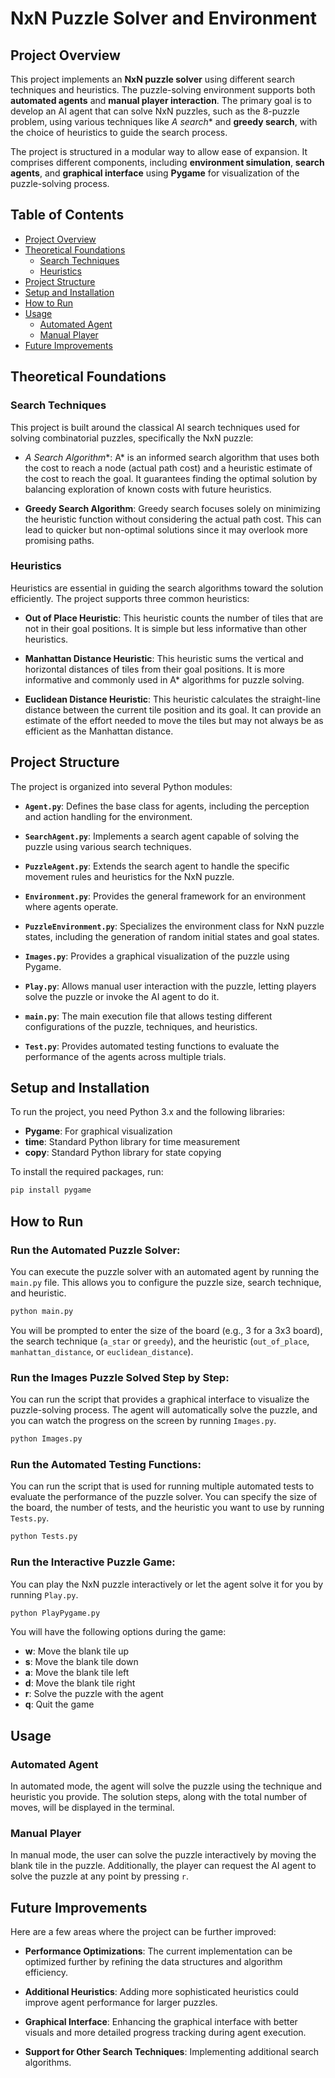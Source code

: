 
# NxN Puzzle Solver and Environment

## Project Overview

This project implements an **NxN puzzle solver** using different search techniques and heuristics. The puzzle-solving environment supports both **automated agents** and **manual player interaction**. The primary goal is to develop an AI agent that can solve NxN puzzles, such as the 8-puzzle problem, using various techniques like **A* search** and **greedy search**, with the choice of heuristics to guide the search process.

The project is structured in a modular way to allow ease of expansion. It comprises different components, including **environment simulation**, **search agents**, and **graphical interface** using **Pygame** for visualization of the puzzle-solving process.

## Table of Contents

- [Project Overview](#project-overview)
- [Theoretical Foundations](#theoretical-foundations)
  - [Search Techniques](#search-techniques)
  - [Heuristics](#heuristics)
- [Project Structure](#project-structure)
- [Setup and Installation](#setup-and-installation)
- [How to Run](#how-to-run)
- [Usage](#usage)
  - [Automated Agent](#automated-agent)
  - [Manual Player](#manual-player)
- [Future Improvements](#future-improvements)

## Theoretical Foundations

### Search Techniques

This project is built around the classical AI search techniques used for solving combinatorial puzzles, specifically the NxN puzzle:

- **A* Search Algorithm**: A* is an informed search algorithm that uses both the cost to reach a node (actual path cost) and a heuristic estimate of the cost to reach the goal. It guarantees finding the optimal solution by balancing exploration of known costs with future heuristics.

- **Greedy Search Algorithm**: Greedy search focuses solely on minimizing the heuristic function without considering the actual path cost. This can lead to quicker but non-optimal solutions since it may overlook more promising paths.

### Heuristics

Heuristics are essential in guiding the search algorithms toward the solution efficiently. The project supports three common heuristics:

- **Out of Place Heuristic**: This heuristic counts the number of tiles that are not in their goal positions. It is simple but less informative than other heuristics.

- **Manhattan Distance Heuristic**: This heuristic sums the vertical and horizontal distances of tiles from their goal positions. It is more informative and commonly used in A* algorithms for puzzle solving.

- **Euclidean Distance Heuristic**: This heuristic calculates the straight-line distance between the current tile position and its goal. It can provide an estimate of the effort needed to move the tiles but may not always be as efficient as the Manhattan distance.

## Project Structure

The project is organized into several Python modules:

- **`Agent.py`**: Defines the base class for agents, including the perception and action handling for the environment.
  
- **`SearchAgent.py`**: Implements a search agent capable of solving the puzzle using various search techniques.
  
- **`PuzzleAgent.py`**: Extends the search agent to handle the specific movement rules and heuristics for the NxN puzzle.

- **`Environment.py`**: Provides the general framework for an environment where agents operate.

- **`PuzzleEnvironment.py`**: Specializes the environment class for NxN puzzle states, including the generation of random initial states and goal states.

- **`Images.py`**: Provides a graphical visualization of the puzzle using Pygame.

- **`Play.py`**: Allows manual user interaction with the puzzle, letting players solve the puzzle or invoke the AI agent to do it.

- **`main.py`**: The main execution file that allows testing different configurations of the puzzle, techniques, and heuristics.

- **`Test.py`**: Provides automated testing functions to evaluate the performance of the agents across multiple trials.

## Setup and Installation

To run the project, you need Python 3.x and the following libraries:

- **Pygame**: For graphical visualization
- **time**: Standard Python library for time measurement
- **copy**: Standard Python library for state copying

To install the required packages, run:
```bash
pip install pygame
```

## How to Run

### Run the Automated Puzzle Solver:

You can execute the puzzle solver with an automated agent by running the `main.py` file. This allows you to configure the puzzle size, search technique, and heuristic.

```bash
python main.py
```

You will be prompted to enter the size of the board (e.g., 3 for a 3x3 board), the search technique (`a_star` or `greedy`), and the heuristic (`out_of_place`, `manhattan_distance`, or `euclidean_distance`).

### Run the Images Puzzle Solved Step by Step:

You can run the script that provides a graphical interface to visualize the puzzle-solving process. The agent will automatically solve the puzzle, and you can watch the progress on the screen by running `Images.py`.

```bash
python Images.py
```

### Run the Automated Testing Functions:

You can run the script that is used for running multiple automated tests to evaluate the performance of the puzzle solver. You can specify the size of the board, the number of tests, and the heuristic you want to use by running `Tests.py`. 

```bash
python Tests.py
```

### Run the Interactive Puzzle Game:

You can play the NxN puzzle interactively or let the agent solve it for you by running `Play.py`.

```bash
python PlayPygame.py
```

You will have the following options during the game:

- **w**: Move the blank tile up
- **s**: Move the blank tile down
- **a**: Move the blank tile left
- **d**: Move the blank tile right
- **r**: Solve the puzzle with the agent
- **q**: Quit the game

## Usage

### Automated Agent

In automated mode, the agent will solve the puzzle using the technique and heuristic you provide. The solution steps, along with the total number of moves, will be displayed in the terminal.

### Manual Player

In manual mode, the user can solve the puzzle interactively by moving the blank tile in the puzzle. Additionally, the player can request the AI agent to solve the puzzle at any point by pressing `r`.

## Future Improvements

Here are a few areas where the project can be further improved:

- **Performance Optimizations**: The current implementation can be optimized further by refining the data structures and algorithm efficiency.
  
- **Additional Heuristics**: Adding more sophisticated heuristics could improve agent performance for larger puzzles.

- **Graphical Interface**: Enhancing the graphical interface with better visuals and more detailed progress tracking during agent execution.

- **Support for Other Search Techniques**: Implementing additional search algorithms.

